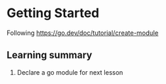 # Getting Started
Following https://go.dev/doc/tutorial/create-module

## Learning summary
1. Declare a go module for next lesson